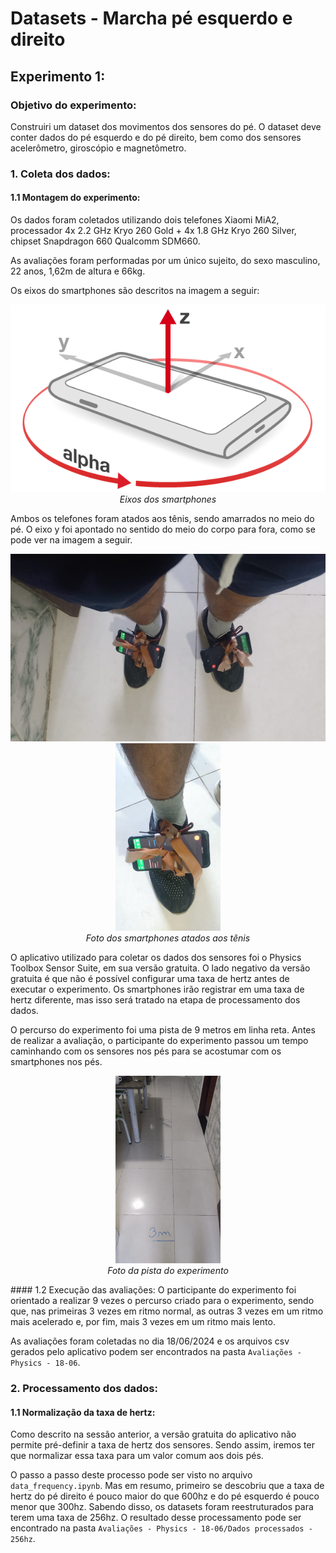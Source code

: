 # Datasets - Marcha pé esquerdo e direito
## Experimento 1:
### Objetivo do experimento:
Construiri um dataset dos movimentos dos sensores do pé.
O dataset deve conter dados do pé esquerdo e do pé direito, bem como dos sensores acelerômetro, giroscópio e magnetômetro.

### 1. Coleta dos dados:
#### 1.1 Montagem do experimento:
Os dados foram coletados utilizando dois telefones Xiaomi MiA2, processador 4x 2.2 GHz Kryo 260 Gold + 4x 1.8 GHz Kryo 260 Silver, chipset Snapdragon 660 Qualcomm SDM660.

As avaliações foram performadas por um único sujeito, do sexo masculino, 22 anos, 1,62m de altura e 66kg.

Os eixos do smartphones são descritos na imagem a seguir:
<p align="center">
    <img src="docs/Eixos.webp" label="foto dos eixos" height="300"><br>
    <em>Eixos dos smartphones</em>
</p>
Ambos os telefones foram atados aos tênis, sendo amarrados no meio do pé. O eixo y foi apontado no sentido do meio do corpo para fora, como se pode ver na imagem a seguir.
<p align="center">
<img src="docs/SmartphonesPeDireitoPeEsquerdo.jpeg" tittle="foto dos smartphones no pé" height="300">
<img src="docs/SmartphonePeDireito.jpeg" tittle="foto do pé direito" height="300"><br>
<em>Foto dos smartphones atados aos tênis</em>
</p>
O aplicativo utilizado para coletar os dados dos sensores foi o Physics Toolbox Sensor Suite, em sua versão gratuita. O lado negativo da versão gratuita é que não é possível configurar uma taxa de hertz antes de executar o experimento. Os smartphones irão registrar em uma taxa de hertz diferente, mas isso será tratado na etapa de processamento dos dados.

O percurso do experimento foi uma pista de 9 metros em linha reta. Antes de realizar a avaliação, o participante do experimento passou um tempo caminhando com os sensores nos pés para se acostumar com os smartphones nos pés.
<p align="center">
<img src="docs/Pista.jpeg" tittle="foto da pista do experimento" height="300"><br>
<em>Foto da pista do experimento</em>
</p>
#### 1.2 Execução das avaliações:
O participante do experimento foi orientado a realizar 9 vezes o percurso criado para o experimento, sendo que, nas primeiras 3 vezes em ritmo normal, as outras 3 vezes em um ritmo mais acelerado e, por fim, mais 3 vezes em um ritmo mais lento.

As avaliações foram coletadas no dia 18/06/2024 e os arquivos csv gerados pelo aplicativo podem ser encontrados na pasta `Avaliações - Physics - 18-06`. 

### 2. Processamento dos dados:
#### 1.1 Normalização da taxa de hertz:
Como descrito na sessão anterior, a versão gratuita do aplicativo não permite pré-definir a taxa de hertz dos sensores. Sendo assim, iremos ter que normalizar essa taxa para um valor comum aos dois pés.

O passo a passo deste processo pode ser visto no arquivo `data_frequency.ipynb`. Mas em resumo, primeiro se descobriu que a taxa de hertz do pé direito é pouco maior do que 600hz e do pé esquerdo é pouco menor que 300hz. Sabendo disso, os datasets foram reestruturados para terem uma taxa de 256hz. O resultado desse processamento pode ser encontrado na pasta `Avaliações - Physics - 18-06/Dados processados - 256hz`.
